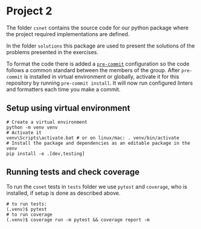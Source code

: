 # Project 2
The folder `csnet` contains the source code for our python package where
the project required implementations are defined.

In the folder `solutions` this package are used to present the solutions of
the problems presented in the exercises.

To format the code there is added a [`pre-commit`](https://pre-commit.com)
configuration so the code follows a common standard between the members of
the group. After `pre-commit` is installed in virtual environment or
globally, activate it for this repository by running `pre-commit install`. It
will now run configured linters and formatters each time you make a commit.


## Setup using virtual environment

```console
# Create a virtual environment
python -m venv venv
# Activate it
venv\Scripts\activate.bat # or on linux/mac: . venv/bin/activate
# Install the package and dependencies as an editable package in the venv
pip install -e .[dev,testing]
```

## Running tests and check coverage

To run the `csnet` tests in `tests` folder we use `pytest` and `coverage`,
who is installed, if setup is done as described above.

```console
# to run tests:
(.venv)$ pytest
# to run coverage
(.venv)$ coverage run -m pytest && coverage report -m
```
